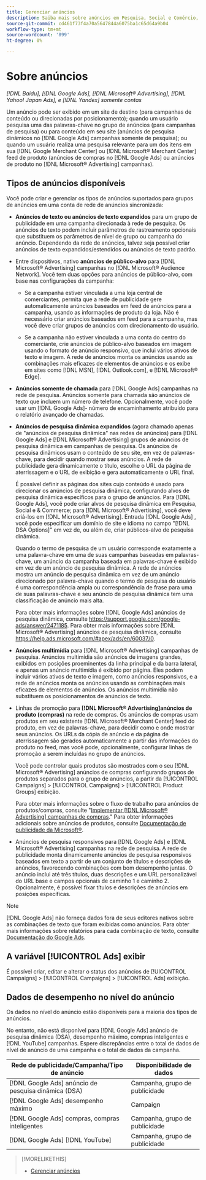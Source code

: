 ```yaml
---
title: Gerenciar anúncios
description: Saiba mais sobre anúncios em Pesquisa, Social e Comércio, incluindo os tipos de anúncios disponíveis.
source-git-commit: cd461f73f4a70a5647844a6075ba1c65d64a9b04
workflow-type: tm+mt
source-wordcount: '899'
ht-degree: 0%

---
```


# Sobre anúncios

*[!DNL Baidu], [!DNL Google Ads], [!DNL Microsoft® Advertising], [!DNL Yahoo! Japan Ads], e [!DNL Yandex] somente contas*

Um anúncio pode ser exibido em um site de destino (para campanhas de conteúdo ou direcionadas por posicionamento); quando um usuário pesquisa uma das palavras-chave no grupo de anúncios (para campanhas de pesquisa) ou para conteúdo em seu site (anúncios de pesquisa dinâmicos no [!DNL Google Ads] campanhas somente de pesquisa); ou quando um usuário realiza uma pesquisa relevante para um dos itens em sua [!DNL Google Merchant Center] ou [!DNL Microsoft® Merchant Center] feed de produto (anúncios de compras no [!DNL Google Ads] ou anúncios de produto no [!DNL Microsoft® Advertising] campanhas).

## Tipos de anúncios disponíveis

Você pode criar e gerenciar os tipos de anúncios suportados para grupos de anúncios em uma conta de rede de anúncios sincronizada:

* **Anúncios de texto ou anúncios de texto expandidos** para um grupo de publicidade em uma campanha direcionada à rede de pesquisa. Os anúncios de texto podem incluir parâmetros de rastreamento opcionais que substituem os parâmetros de nível de grupo ou campanha do anúncio. Dependendo da rede de anúncios, talvez seja possível criar anúncios de texto expandidos/estendidos ou anúncios de texto padrão.

* Entre dispositivos, nativo **anúncios de público-alvo** para [!DNL Microsoft® Advertising] campanhas no [!DNL Microsoft® Audience Network]. Você tem duas opções para anúncios de público-alvo, com base nas configurações da campanha:

   * Se a campanha estiver vinculada a uma loja central de comerciantes, permita que a rede de publicidade gere automaticamente anúncios baseados em feed de anúncios para a campanha, usando as informações de produto da loja. Não é necessário criar anúncios baseados em feed para a campanha, mas você deve criar grupos de anúncios com direcionamento do usuário.

   * Se a campanha não estiver vinculada a uma conta do centro do comerciante, crie anúncios de público-alvo baseados em imagem usando o formato de anúncio responsivo, que inclui vários ativos de texto e imagem. A rede de anúncios monta os anúncios usando as combinações mais eficazes de elementos de anúncios e os exibe em sites como [!DNL MSN], [!DNL Outlook.com], e [!DNL Microsoft® Edge].

* **Anúncios somente de chamada** para [!DNL Google Ads] campanhas na rede de pesquisa. Anúncios somente para chamada são anúncios de texto que incluem um número de telefone. Opcionalmente, você pode usar um [!DNL Google Ads]- número de encaminhamento atribuído para o relatório avançado de chamadas.

* **Anúncios de pesquisa dinâmica expandidos** (agora chamado apenas de &quot;anúncios de pesquisa dinâmica&quot; nas redes de anúncios) para [!DNL Google Ads] e [!DNL Microsoft® Advertising] grupos de anúncios de pesquisa dinâmica em campanhas de pesquisa. Os anúncios de pesquisa dinâmicos usam o conteúdo de seu site, em vez de palavras-chave, para decidir quando mostrar seus anúncios. A rede de publicidade gera dinamicamente o título, escolhe o URL da página de aterrissagem e o URL de exibição e gera automaticamente o URL final.

   É possível definir as páginas dos sites cujo conteúdo é usado para direcionar os anúncios de pesquisa dinâmica, configurando alvos de pesquisa dinâmica específicos para o grupo de anúncios. Para [!DNL Google Ads], você pode criar alvos de pesquisa dinâmica em Pesquisa, Social e &amp; Commerce; para [!DNL Microsoft® Advertising], você deve criá-los em [!DNL Microsoft® Advertising]. Entrada [!DNL Google Ads] , você pode especificar um domínio de site e idioma no campo &quot;[!DNL DSA Options]&quot; em vez de, ou além de, criar públicos-alvo de pesquisa dinâmica.

   Quando o termo de pesquisa de um usuário corresponde exatamente a uma palavra-chave em uma de suas campanhas baseadas em palavras-chave, um anúncio da campanha baseada em palavras-chave é exibido em vez de um anúncio de pesquisa dinâmica. A rede de anúncios mostra um anúncio de pesquisa dinâmica em vez de um anúncio direcionado por palavra-chave quando o termo de pesquisa do usuário é uma correspondência ampla ou correspondência de frase para uma de suas palavras-chave e seu anúncio de pesquisa dinâmica tem uma classificação de anúncio mais alta.

   Para obter mais informações sobre [!DNL Google Ads] anúncios de pesquisa dinâmica, consulte https://support.google.com/google-ads/answer/2471185. Para obter mais informações sobre [!DNL Microsoft® Advertising] anúncios de pesquisa dinâmica, consulte https://help.ads.microsoft.com/#apex/ads/en/60037/0.

* **Anúncios multimídia** para [!DNL Microsoft® Advertising] campanhas de pesquisa. Anúncios multimídia são anúncios de imagens grandes, exibidos em posições proeminentes da linha principal e da barra lateral, e apenas um anúncio multimídia é exibido por página. Eles podem incluir vários ativos de texto e imagem, como anúncios responsivos, e a rede de anúncios monta os anúncios usando as combinações mais eficazes de elementos de anúncios. Os anúncios multimídia não substituem os posicionamentos de anúncios de texto.

* Linhas de promoção para **[!DNL Microsoft® Advertising]anúncios de produto (compras)** na rede de compras. Os anúncios de compras usam produtos em seu existente [!DNL Microsoft® Merchant Center] feed do produto, em vez de palavras-chave, para decidir como e onde mostrar seus anúncios. Os URLs da cópia de anúncio e da página de aterrissagem são gerados automaticamente a partir das informações do produto no feed, mas você pode, opcionalmente, configurar linhas de promoção a serem incluídas no grupo de anúncios.

   Você pode controlar quais produtos são mostrados com o seu [!DNL Microsoft® Advertising] anúncios de compras configurando grupos de produtos separados para o grupo de anúncios, a partir da [!UICONTROL Campaigns] > [!UICONTROL Campaigns] > [!UICONTROL Product Groups] exibição.

   Para obter mais informações sobre o fluxo de trabalho para anúncios de produtos/compras, consulte &quot;[Implementar [!DNL Microsoft® Advertising] campanhas de compras](/help/search-social-commerce/campaign-management/special-campaign-types/microsoft-shopping-campaigns.md).&quot;  Para obter informações adicionais sobre anúncios de produtos, consulte [Documentação de publicidade da Microsoft®](https://help.ads.microsoft.com/#apex/3/en/51082).

* Anúncios de pesquisa responsivos para [!DNL Google Ads] e [!DNL Microsoft® Advertising] campanhas na rede de pesquisa. A rede de publicidade monta dinamicamente anúncios de pesquisa responsivos baseados em texto a partir de um conjunto de títulos e descrições de anúncios, favorecendo combinações com bom desempenho juntas. O anúncio inclui até três títulos, duas descrições e um URL personalizável do URL base e campos opcionais de caminho 1 e caminho 2. Opcionalmente, é possível fixar títulos e descrições de anúncios em posições específicas.

>[!NOTE]
>
>[!DNL Google Ads] não forneça dados fora de seus editores nativos sobre as combinações de texto que foram exibidas como anúncios. Para obter mais informações sobre relatórios para cada combinação de texto, consulte [Documentação do Google Ads](https://support.google.com/google-ads/answer/7684791).

## A variável [!UICONTROL Ads] exibir

É possível criar, editar e alterar o status dos anúncios de [!UICONTROL Campaigns] > [!UICONTROL Campaigns] > [!UICONTROL Ads] exibição.

## Dados de desempenho no nível do anúncio

Os dados no nível do anúncio estão disponíveis para a maioria dos tipos de anúncios.

No entanto, não está disponível para [!DNL Google Ads] anúncio de pesquisa dinâmica (DSA), desempenho máximo, compras inteligentes e [!DNL YouTube] campanhas. Espere discrepâncias entre o total de dados de nível de anúncio de uma campanha e o total de dados da campanha.

| Rede de publicidade/Campanha/Tipo de anúncio | Disponibilidade de dados |
|---|---|
| [!DNL Google Ads] anúncio de pesquisa dinâmica (DSA) | Campanha, grupo de publicidade |
| [!DNL Google Ads] desempenho máximo | Campaign |
| [!DNL Google Ads] compras, compras inteligentes | Campanha, grupo de publicidade |
| [!DNL Google Ads] [!DNL YouTube] | Campanha, grupo de publicidade |

>[!MORELIKETHIS]
>
>* [Gerenciar anúncios](ad-manage.md)

